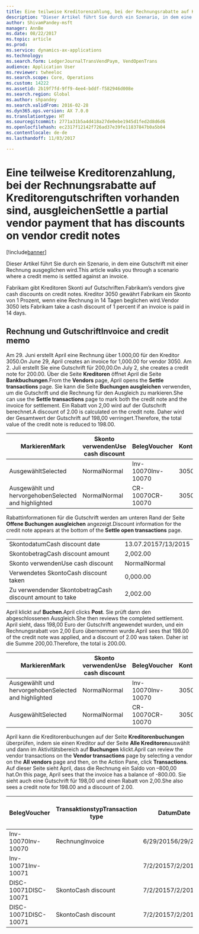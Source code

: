 ```yaml
---
title: Eine teilweise Kreditorenzahlung, bei der Rechnungsrabatte auf Kreditorengutschriften vorhanden sind, ausgleichen
description: "Dieser Artikel führt Sie durch ein Szenario, in dem eine Gutschrift mit einer Rechnung ausgeglichen wird."
author: ShivamPandey-msft
manager: AnnBe
ms.date: 08/22/2017
ms.topic: article
ms.prod: 
ms.service: dynamics-ax-applications
ms.technology: 
ms.search.form: LedgerJournalTransVendPaym, VendOpenTrans
audience: Application User
ms.reviewer: twheeloc
ms.search.scope: Core, Operations
ms.custom: 14222
ms.assetid: 2b19f7fd-9ff9-4ee4-bddf-f582946d008e
ms.search.region: Global
ms.author: shpandey
ms.search.validFrom: 2016-02-28
ms.dyn365.ops.version: AX 7.0.0
ms.translationtype: HT
ms.sourcegitcommit: 2771a31b5a4d418a27de0ebe1945d1fed2d8d6d6
ms.openlocfilehash: ec2317f12142f726ad37e39fe11837847b0a5b04
ms.contentlocale: de-de
ms.lasthandoff: 11/03/2017

---
```


# <a name="settle-a-partial-vendor-payment-that-has-discounts-on-vendor-credit-notes"></a><span data-ttu-id="9e15d-103">Eine teilweise Kreditorenzahlung, bei der Rechnungsrabatte auf Kreditorengutschriften vorhanden sind, ausgleichen</span><span class="sxs-lookup"><span data-stu-id="9e15d-103">Settle a partial vendor payment that has discounts on vendor credit notes</span></span>

[!include[banner](../includes/banner.md)]


<span data-ttu-id="9e15d-104">Dieser Artikel führt Sie durch ein Szenario, in dem eine Gutschrift mit einer Rechnung ausgeglichen wird.</span><span class="sxs-lookup"><span data-stu-id="9e15d-104">This article walks you through a scenario where a credit memo is settled against an invoice.</span></span>

<span data-ttu-id="9e15d-105">Fabrikam gibt Kreditoren Skonti auf Gutschriften.</span><span class="sxs-lookup"><span data-stu-id="9e15d-105">Fabrikam’s vendors give cash discounts on credit notes.</span></span> <span data-ttu-id="9e15d-106">Kreditor 3050 gewährt Fabrikam ein Skonto von 1 Prozent, wenn eine Rechnung in 14 Tagen beglichen wird.</span><span class="sxs-lookup"><span data-stu-id="9e15d-106">Vendor 3050 lets Fabrikam take a cash discount of 1 percent if an invoice is paid in 14 days.</span></span>

## <a name="invoice-and-credit-memo"></a><span data-ttu-id="9e15d-107">Rechnung und Gutschrift</span><span class="sxs-lookup"><span data-stu-id="9e15d-107">Invoice and credit memo</span></span>
<span data-ttu-id="9e15d-108">Am 29. Juni erstellt April eine Rechnung über 1.000,00 für den Kreditor 3050.</span><span class="sxs-lookup"><span data-stu-id="9e15d-108">On June 29, April creates an invoice for 1,000.00 for vendor 3050.</span></span> <span data-ttu-id="9e15d-109">Am 2. Juli erstellt Sie eine Gutschrift für 200,00.</span><span class="sxs-lookup"><span data-stu-id="9e15d-109">On July 2, she creates a credit note for 200.00.</span></span> <span data-ttu-id="9e15d-110">Über die Seite **Kreditoren** öffnet April die Seite **Bankbuchungen**.</span><span class="sxs-lookup"><span data-stu-id="9e15d-110">From the **Vendors** page, April opens the **Settle transactions** page.</span></span> <span data-ttu-id="9e15d-111">Sie kann die Seite **Buchungen ausgleichen** verwenden, um die Gutschrift und die Rechnung für den Ausgleich zu markieren.</span><span class="sxs-lookup"><span data-stu-id="9e15d-111">She can use the **Settle transactions** page to mark both the credit note and the invoice for settlement.</span></span> <span data-ttu-id="9e15d-112">Ein Rabatt von 2,00 wird auf der Gutschrift berechnet.</span><span class="sxs-lookup"><span data-stu-id="9e15d-112">A discount of 2.00 is calculated on the credit note.</span></span> <span data-ttu-id="9e15d-113">Daher wird der Gesamtwert der Gutschrift auf 198,00 verringert.</span><span class="sxs-lookup"><span data-stu-id="9e15d-113">Therefore, the total value of the credit note is reduced to 198.00.</span></span>

| <span data-ttu-id="9e15d-114">Markieren</span><span class="sxs-lookup"><span data-stu-id="9e15d-114">Mark</span></span>                     | <span data-ttu-id="9e15d-115">Skonto verwenden</span><span class="sxs-lookup"><span data-stu-id="9e15d-115">Use cash discount</span></span> | <span data-ttu-id="9e15d-116">Beleg</span><span class="sxs-lookup"><span data-stu-id="9e15d-116">Voucher</span></span>   | <span data-ttu-id="9e15d-117">Konto</span><span class="sxs-lookup"><span data-stu-id="9e15d-117">Account</span></span> | <span data-ttu-id="9e15d-118">Datum</span><span class="sxs-lookup"><span data-stu-id="9e15d-118">Date</span></span>      | <span data-ttu-id="9e15d-119">Fälligkeitsdatum</span><span class="sxs-lookup"><span data-stu-id="9e15d-119">Due date</span></span>  | <span data-ttu-id="9e15d-120">Rechnung</span><span class="sxs-lookup"><span data-stu-id="9e15d-120">Invoice</span></span> | <span data-ttu-id="9e15d-121">Betrag in Buchungswährung</span><span class="sxs-lookup"><span data-stu-id="9e15d-121">Amount in transaction currency</span></span> | <span data-ttu-id="9e15d-122">Währung</span><span class="sxs-lookup"><span data-stu-id="9e15d-122">Currency</span></span> | <span data-ttu-id="9e15d-123">Auszugleichender Betrag</span><span class="sxs-lookup"><span data-stu-id="9e15d-123">Amount to settle</span></span> |
|--------------------------|-------------------|-----------|---------|-----------|-----------|---------|--------------------------------|----------|------------------|
| <span data-ttu-id="9e15d-124">Ausgewählt</span><span class="sxs-lookup"><span data-stu-id="9e15d-124">Selected</span></span>                 | <span data-ttu-id="9e15d-125">Normal</span><span class="sxs-lookup"><span data-stu-id="9e15d-125">Normal</span></span>            | <span data-ttu-id="9e15d-126">Inv-10070</span><span class="sxs-lookup"><span data-stu-id="9e15d-126">Inv-10070</span></span> | <span data-ttu-id="9e15d-127">3050</span><span class="sxs-lookup"><span data-stu-id="9e15d-127">3050</span></span>    | <span data-ttu-id="9e15d-128">6/29/2015</span><span class="sxs-lookup"><span data-stu-id="9e15d-128">6/29/2015</span></span> | <span data-ttu-id="9e15d-129">7/29/2015</span><span class="sxs-lookup"><span data-stu-id="9e15d-129">7/29/2015</span></span> | <span data-ttu-id="9e15d-130">10070</span><span class="sxs-lookup"><span data-stu-id="9e15d-130">10070</span></span>   | <span data-ttu-id="9e15d-131">-1.000,00</span><span class="sxs-lookup"><span data-stu-id="9e15d-131">-1,000.00</span></span>                      | <span data-ttu-id="9e15d-132">USD</span><span class="sxs-lookup"><span data-stu-id="9e15d-132">USD</span></span>      | <span data-ttu-id="9e15d-133">-990.00</span><span class="sxs-lookup"><span data-stu-id="9e15d-133">-990.00</span></span>          |
| <span data-ttu-id="9e15d-134">Ausgewählt und hervorgehoben</span><span class="sxs-lookup"><span data-stu-id="9e15d-134">Selected and highlighted</span></span> | <span data-ttu-id="9e15d-135">Normal</span><span class="sxs-lookup"><span data-stu-id="9e15d-135">Normal</span></span>            | <span data-ttu-id="9e15d-136">CR-10070</span><span class="sxs-lookup"><span data-stu-id="9e15d-136">CR-10070</span></span>  | <span data-ttu-id="9e15d-137">3050</span><span class="sxs-lookup"><span data-stu-id="9e15d-137">3050</span></span>    | <span data-ttu-id="9e15d-138">7/2/2015</span><span class="sxs-lookup"><span data-stu-id="9e15d-138">7/2/2015</span></span>  | <span data-ttu-id="9e15d-139">7/29/2015</span><span class="sxs-lookup"><span data-stu-id="9e15d-139">7/29/2015</span></span> |         | <span data-ttu-id="9e15d-140">200,00</span><span class="sxs-lookup"><span data-stu-id="9e15d-140">200.00</span></span>                         | <span data-ttu-id="9e15d-141">USD</span><span class="sxs-lookup"><span data-stu-id="9e15d-141">USD</span></span>      | <span data-ttu-id="9e15d-142">198,00</span><span class="sxs-lookup"><span data-stu-id="9e15d-142">198.00</span></span>           |

<span data-ttu-id="9e15d-143">Rabattinformationen für die Gutschrift werden am unteren Rand der Seite **Offene Buchungen ausgleichen** angezeigt.</span><span class="sxs-lookup"><span data-stu-id="9e15d-143">Discount information for the credit note appears at the bottom of the **Settle open transactions** page.</span></span>

|                              |           |
|------------------------------|-----------|
| <span data-ttu-id="9e15d-144">Skontodatum</span><span class="sxs-lookup"><span data-stu-id="9e15d-144">Cash discount date</span></span>           | <span data-ttu-id="9e15d-145">13.07.2015</span><span class="sxs-lookup"><span data-stu-id="9e15d-145">7/13/2015</span></span> |
| <span data-ttu-id="9e15d-146">Skontobetrag</span><span class="sxs-lookup"><span data-stu-id="9e15d-146">Cash discount amount</span></span>         | <span data-ttu-id="9e15d-147">2,00</span><span class="sxs-lookup"><span data-stu-id="9e15d-147">2.00</span></span>      |
| <span data-ttu-id="9e15d-148">Skonto verwenden</span><span class="sxs-lookup"><span data-stu-id="9e15d-148">Use cash discount</span></span>            | <span data-ttu-id="9e15d-149">Normal</span><span class="sxs-lookup"><span data-stu-id="9e15d-149">Normal</span></span>    |
| <span data-ttu-id="9e15d-150">Verwendetes Skonto</span><span class="sxs-lookup"><span data-stu-id="9e15d-150">Cash discount taken</span></span>          | <span data-ttu-id="9e15d-151">0,00</span><span class="sxs-lookup"><span data-stu-id="9e15d-151">0.00</span></span>      |
| <span data-ttu-id="9e15d-152">Zu verwendender Skontobetrag</span><span class="sxs-lookup"><span data-stu-id="9e15d-152">Cash discount amount to take</span></span> | <span data-ttu-id="9e15d-153">2,00</span><span class="sxs-lookup"><span data-stu-id="9e15d-153">2.00</span></span>      |

<span data-ttu-id="9e15d-154">April klickt auf **Buchen**.</span><span class="sxs-lookup"><span data-stu-id="9e15d-154">April clicks **Post**.</span></span> <span data-ttu-id="9e15d-155">Sie prüft dann den abgeschlossenen Ausgleich.</span><span class="sxs-lookup"><span data-stu-id="9e15d-155">She then reviews the completed settlement.</span></span> <span data-ttu-id="9e15d-156">April sieht, dass 198,00 Euro der Gutschrift angewendet wurden, und ein Rechnungsrabatt von 2,00 Euro übernommen wurde.</span><span class="sxs-lookup"><span data-stu-id="9e15d-156">April sees that 198.00 of the credit note was applied, and a discount of 2.00 was taken.</span></span> <span data-ttu-id="9e15d-157">Daher ist die Summe 200,00.</span><span class="sxs-lookup"><span data-stu-id="9e15d-157">Therefore, the total is 200.00.</span></span>

| <span data-ttu-id="9e15d-158">Markieren</span><span class="sxs-lookup"><span data-stu-id="9e15d-158">Mark</span></span>                     | <span data-ttu-id="9e15d-159">Skonto verwenden</span><span class="sxs-lookup"><span data-stu-id="9e15d-159">Use cash discount</span></span> | <span data-ttu-id="9e15d-160">Beleg</span><span class="sxs-lookup"><span data-stu-id="9e15d-160">Voucher</span></span>   | <span data-ttu-id="9e15d-161">Konto</span><span class="sxs-lookup"><span data-stu-id="9e15d-161">Account</span></span> | <span data-ttu-id="9e15d-162">Datum</span><span class="sxs-lookup"><span data-stu-id="9e15d-162">Date</span></span>      | <span data-ttu-id="9e15d-163">Fälligkeitsdatum</span><span class="sxs-lookup"><span data-stu-id="9e15d-163">Due date</span></span>  | <span data-ttu-id="9e15d-164">Rechnung</span><span class="sxs-lookup"><span data-stu-id="9e15d-164">Invoice</span></span>  | <span data-ttu-id="9e15d-165">Betrag in Buchungswährung</span><span class="sxs-lookup"><span data-stu-id="9e15d-165">Amount in transaction currency</span></span> | <span data-ttu-id="9e15d-166">Währung</span><span class="sxs-lookup"><span data-stu-id="9e15d-166">Currency</span></span> | <span data-ttu-id="9e15d-167">Auszugleichender Betrag</span><span class="sxs-lookup"><span data-stu-id="9e15d-167">Amount to settle</span></span> |
|--------------------------|-------------------|-----------|---------|-----------|-----------|----------|--------------------------------|----------|------------------|
| <span data-ttu-id="9e15d-168">Ausgewählt und hervorgehoben</span><span class="sxs-lookup"><span data-stu-id="9e15d-168">Selected and highlighted</span></span> | <span data-ttu-id="9e15d-169">Normal</span><span class="sxs-lookup"><span data-stu-id="9e15d-169">Normal</span></span>            | <span data-ttu-id="9e15d-170">Inv-10070</span><span class="sxs-lookup"><span data-stu-id="9e15d-170">Inv-10070</span></span> | <span data-ttu-id="9e15d-171">3050</span><span class="sxs-lookup"><span data-stu-id="9e15d-171">3050</span></span>    | <span data-ttu-id="9e15d-172">6/29/2015</span><span class="sxs-lookup"><span data-stu-id="9e15d-172">6/29/2015</span></span> | <span data-ttu-id="9e15d-173">7/29/2015</span><span class="sxs-lookup"><span data-stu-id="9e15d-173">7/29/2015</span></span> | <span data-ttu-id="9e15d-174">10070</span><span class="sxs-lookup"><span data-stu-id="9e15d-174">10070</span></span>    | <span data-ttu-id="9e15d-175">-1.000,00</span><span class="sxs-lookup"><span data-stu-id="9e15d-175">-1,000.00</span></span>                      | <span data-ttu-id="9e15d-176">USD</span><span class="sxs-lookup"><span data-stu-id="9e15d-176">USD</span></span>      | <span data-ttu-id="9e15d-177">-200.00</span><span class="sxs-lookup"><span data-stu-id="9e15d-177">-200.00</span></span>          |
| <span data-ttu-id="9e15d-178">Ausgewählt</span><span class="sxs-lookup"><span data-stu-id="9e15d-178">Selected</span></span>                 | <span data-ttu-id="9e15d-179">Normal</span><span class="sxs-lookup"><span data-stu-id="9e15d-179">Normal</span></span>            | <span data-ttu-id="9e15d-180">CR-10070</span><span class="sxs-lookup"><span data-stu-id="9e15d-180">CR-10070</span></span>  | <span data-ttu-id="9e15d-181">3050</span><span class="sxs-lookup"><span data-stu-id="9e15d-181">3050</span></span>    | <span data-ttu-id="9e15d-182">7/2/2015</span><span class="sxs-lookup"><span data-stu-id="9e15d-182">7/2/2015</span></span>  | <span data-ttu-id="9e15d-183">7/29/2015</span><span class="sxs-lookup"><span data-stu-id="9e15d-183">7/29/2015</span></span> | <span data-ttu-id="9e15d-184">CR-10070</span><span class="sxs-lookup"><span data-stu-id="9e15d-184">CR-10070</span></span> | <span data-ttu-id="9e15d-185">200,00</span><span class="sxs-lookup"><span data-stu-id="9e15d-185">200.00</span></span>                         | <span data-ttu-id="9e15d-186">USD</span><span class="sxs-lookup"><span data-stu-id="9e15d-186">USD</span></span>      | <span data-ttu-id="9e15d-187">198,00</span><span class="sxs-lookup"><span data-stu-id="9e15d-187">198.00</span></span>           |

<span data-ttu-id="9e15d-188">April kann die Kreditorenbuchungen auf der Seite **Kreditorenbuchungen** überprüfen, indem sie einen Kreditor auf der Seite **Alle Kreditoren**auswählt und dann im Aktivitätsbereich auf **Buchungen** klickt.</span><span class="sxs-lookup"><span data-stu-id="9e15d-188">April can review the vendor transactions on the **Vendor transactions** page by selecting a vendor on the **All vendors** page and then, on the Action Pane, click **Transactions**.</span></span> <span data-ttu-id="9e15d-189">Auf dieser Seite sieht April, dass die Rechnung ein Saldo von –800,00 hat.</span><span class="sxs-lookup"><span data-stu-id="9e15d-189">On this page, April sees that the invoice has a balance of -800.00.</span></span> <span data-ttu-id="9e15d-190">Sie sieht auch eine Gutschrift für 198,00 und einen Rabatt von 2,00.</span><span class="sxs-lookup"><span data-stu-id="9e15d-190">She also sees a credit note for 198.00 and a discount of 2.00.</span></span>

| <span data-ttu-id="9e15d-191">Beleg</span><span class="sxs-lookup"><span data-stu-id="9e15d-191">Voucher</span></span>    | <span data-ttu-id="9e15d-192">Transaktionstyp</span><span class="sxs-lookup"><span data-stu-id="9e15d-192">Transaction type</span></span> | <span data-ttu-id="9e15d-193">Datum</span><span class="sxs-lookup"><span data-stu-id="9e15d-193">Date</span></span>      | <span data-ttu-id="9e15d-194">Rechnung</span><span class="sxs-lookup"><span data-stu-id="9e15d-194">Invoice</span></span> | <span data-ttu-id="9e15d-195">Geschuldeter Betrag in Buchungswährung</span><span class="sxs-lookup"><span data-stu-id="9e15d-195">Amount in transaction currency debit</span></span> | <span data-ttu-id="9e15d-196">Gutschriftsbetrag in Buchungswährung</span><span class="sxs-lookup"><span data-stu-id="9e15d-196">Amount in transaction currency credit</span></span> | <span data-ttu-id="9e15d-197">Gesamtbetrag</span><span class="sxs-lookup"><span data-stu-id="9e15d-197">Balance</span></span> | <span data-ttu-id="9e15d-198">Währung</span><span class="sxs-lookup"><span data-stu-id="9e15d-198">Currency</span></span> |
|------------|------------------|-----------|---------|--------------------------------------|---------------------------------------|---------|----------|
| <span data-ttu-id="9e15d-199">Inv-10070</span><span class="sxs-lookup"><span data-stu-id="9e15d-199">Inv-10070</span></span>  | <span data-ttu-id="9e15d-200">Rechnung</span><span class="sxs-lookup"><span data-stu-id="9e15d-200">Invoice</span></span>          | <span data-ttu-id="9e15d-201">6/29/2015</span><span class="sxs-lookup"><span data-stu-id="9e15d-201">6/29/2015</span></span> | <span data-ttu-id="9e15d-202">10070</span><span class="sxs-lookup"><span data-stu-id="9e15d-202">10070</span></span>   |                                      | <span data-ttu-id="9e15d-203">1.000,00</span><span class="sxs-lookup"><span data-stu-id="9e15d-203">1,000.00</span></span>                              | <span data-ttu-id="9e15d-204">–800,00</span><span class="sxs-lookup"><span data-stu-id="9e15d-204">-800.00</span></span> | <span data-ttu-id="9e15d-205">USD</span><span class="sxs-lookup"><span data-stu-id="9e15d-205">USD</span></span>      |
| <span data-ttu-id="9e15d-206">Inv-10071</span><span class="sxs-lookup"><span data-stu-id="9e15d-206">Inv-10071</span></span>  |                  | <span data-ttu-id="9e15d-207">7/2/2015</span><span class="sxs-lookup"><span data-stu-id="9e15d-207">7/2/2015</span></span>  | <span data-ttu-id="9e15d-208">CR10071</span><span class="sxs-lookup"><span data-stu-id="9e15d-208">CR10071</span></span> | <span data-ttu-id="9e15d-209">200,00</span><span class="sxs-lookup"><span data-stu-id="9e15d-209">200.00</span></span>                               |                                       | <span data-ttu-id="9e15d-210">0,00</span><span class="sxs-lookup"><span data-stu-id="9e15d-210">0.00</span></span>    | <span data-ttu-id="9e15d-211">USD</span><span class="sxs-lookup"><span data-stu-id="9e15d-211">USD</span></span>      |
| <span data-ttu-id="9e15d-212">DISC-10071</span><span class="sxs-lookup"><span data-stu-id="9e15d-212">DISC-10071</span></span> |  <span data-ttu-id="9e15d-213">Skonto</span><span class="sxs-lookup"><span data-stu-id="9e15d-213">Cash discount</span></span>   | <span data-ttu-id="9e15d-214">7/2/2015</span><span class="sxs-lookup"><span data-stu-id="9e15d-214">7/2/2015</span></span>  |         | <span data-ttu-id="9e15d-215">2,00</span><span class="sxs-lookup"><span data-stu-id="9e15d-215">2.00</span></span>                                 |                                       | <span data-ttu-id="9e15d-216">0,00</span><span class="sxs-lookup"><span data-stu-id="9e15d-216">0.00</span></span>    | <span data-ttu-id="9e15d-217">USD</span><span class="sxs-lookup"><span data-stu-id="9e15d-217">USD</span></span>      |
| <span data-ttu-id="9e15d-218">DISC-10071</span><span class="sxs-lookup"><span data-stu-id="9e15d-218">DISC-10071</span></span> |  <span data-ttu-id="9e15d-219">Skonto</span><span class="sxs-lookup"><span data-stu-id="9e15d-219">Cash discount</span></span>   | <span data-ttu-id="9e15d-220">7/2/2015</span><span class="sxs-lookup"><span data-stu-id="9e15d-220">7/2/2015</span></span>  |         |                                      | <span data-ttu-id="9e15d-221">2,00</span><span class="sxs-lookup"><span data-stu-id="9e15d-221">2.00</span></span>                                  | <span data-ttu-id="9e15d-222">0,00</span><span class="sxs-lookup"><span data-stu-id="9e15d-222">0.00</span></span>    | <span data-ttu-id="9e15d-223">USD</span><span class="sxs-lookup"><span data-stu-id="9e15d-223">USD</span></span>      |






